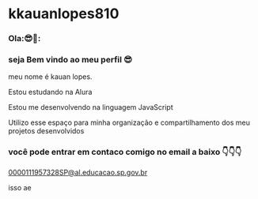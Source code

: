 # kkauanlopes810
### Ola:😎🤠:

### seja Bem vindo ao meu perfil 😎

meu nome é kauan lopes. 

Estou estudando na Alura

Estou me desenvolvendo na linguagem JavaScript

Utilizo esse espaço para minha organização e compartilhamento 
dos meu projetos desenvolvidos

### você pode entrar em contaco comigo no email a baixo 👇👇👇

0000111957328SP@al.educacao.sp.gov.br

isso ae
